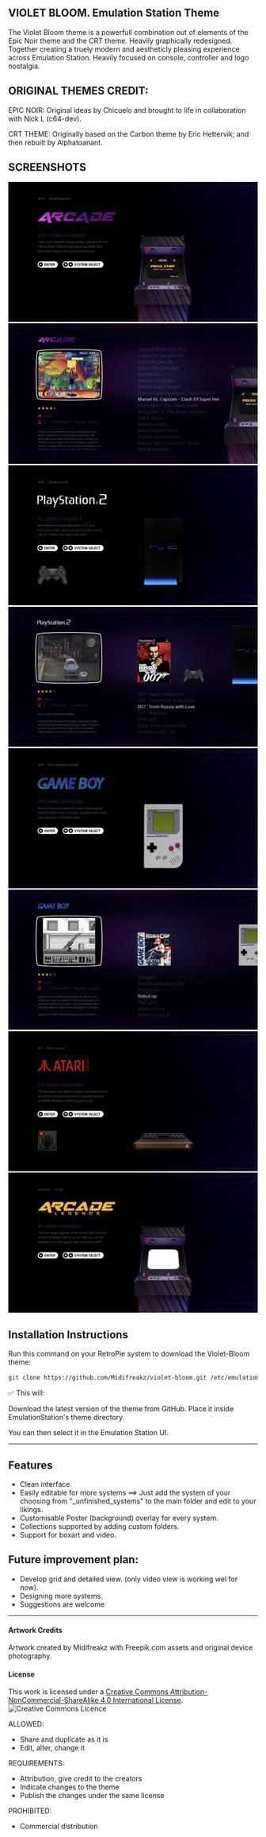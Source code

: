 ## VIOLET BLOOM. Emulation Station Theme

The Violet Bloom theme is a powerfull combination out of elements of the Epic Noir theme and the CRT theme. Heavily graphically redesigned.
Together creating a truely modern and aestheticly pleasing experience across Emulation Station. Heavily focused on console, controller and logo nostalgia.


## ORIGINAL THEMES CREDIT:

EPIC NOIR:
Original ideas by Chicuelo and brought to life in collaboration with Nick L (c64-dev).

CRT THEME:
Originally based on the Carbon theme by Eric Hettervik; and then rebuilt by Alphatoanant.


## SCREENSHOTS

![Screenshot 1](_screenshots/Screenshot_1.png)
![Screenshot 2](_screenshots/Screenshot_2.png)
![Screenshot 3](_screenshots/Screenshot_3.png)
![Screenshot 4](_screenshots/Screenshot_4.png)
![Screenshot 5](_screenshots/Screenshot_5.png)
![Screenshot 6](_screenshots/Screenshot_6.png)
![Screenshot 7](_screenshots/Screenshot_7.png)
![Screenshot 8](_screenshots/Screenshot_8.png)


##  Installation Instructions

Run this command on your RetroPie system to download the Violet-Bloom theme:

```bash
git clone https://github.com/Midifreakz/violet-bloom.git /etc/emulationstation/themes/violet-bloom/
```

✅ This will:

Download the latest version of the theme from GitHub.
Place it inside EmulationStation's theme directory.

You can then select it in the Emulation Station UI. 

---

## Features

* Clean interface. 
* Easily editable for more systems ==> Just add the system of your choosing from "_unfinished_systems" to the main folder and edit to your likings.
* Customisable Poster (background) overlay for every system.
* Collections supported by adding custom folders.
* Support for boxart and video.

## Future improvement plan:

* Develop grid and detailed view. (only video view is working wel for now).
* Designing more systems. 
* Suggestions are welcome



---

#### Artwork Credits

Artwork created by Midifreakz with Freepik.com assets and original device photography.

#### License

This work is licensed under a [Creative Commons Attribution-NonCommercial-ShareAlike 4.0 International License](http://creativecommons.org/licenses/by-nc-sa/4.0/). \
![Creative Commons Licence](https://i.creativecommons.org/l/by-nc-sa/4.0/88x31.png "Creative Commons Licence")

ALLOWED:
- Share and duplicate as it is
- Edit, alter, change it

REQUIREMENTS:
- Attribution, give credit to the creators
- Indicate changes to the theme
- Publish the changes under the same license


PROHIBITED:
- Commercial distribution




